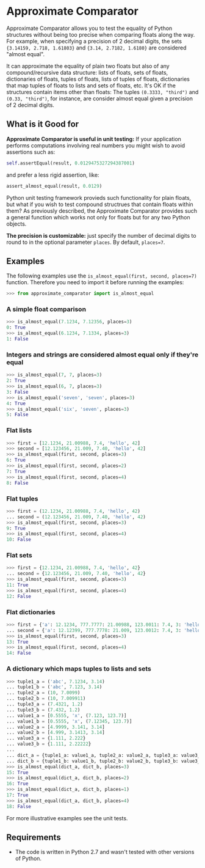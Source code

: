 Approximate Comparator
======================
Approximate Comparator allows you to test the equality of Python structures without being too precise when comparing floats along the way. For example, when specifying a precision of 2 decimal digits, the sets `{3.14159, 2.718, 1.61803}` and `{3.14, 2.7182, 1.6180}` are considered "almost equal". 

It can approximate the equality of plain two floats but also of any compound/recursive data structure: lists of floats, sets of floats, dictionaries of floats, tuples of floats, lists of tuples of floats, dictionaries that map tuples of floats to lists and sets of floats, etc. It's OK if the structures contain items other than floats: The tuples `(0.3333, "third")` and `(0.33, "third")`, for instance, are consider almost equal given a precision of 2 decimal digits.

What is it Good for
---------------------------------------
**Approximate Comparator is useful in unit testing:** If your application performs computations involving real numbers you might wish to avoid assertions such as:

```python
self.assertEqual(result, 0.0129475327294387001)
```

and prefer a less rigid assertion, like:

```python
assert_almost_equal(result, 0.0129)
```

Python unit testing framework provieds such functionality for plain floats, but what if you wish to test compound structrues that contain floats within them? As previously described, the Approximate Comparator provides such a general function which works not only for floats but for any two Python objects.

**The precision is customizable:** just specify the number of decimal digits to round to in the optional parameter `places`. By default, `places=7`.

Examples
--------
The following examples use the `is_almost_equal(first, second, places=7)` function. Therefore you need to import it before running the examples:

```python
>>> from approximate_comparator import is_almost_equal
```

### A simple float comparison

```python
>>> is_almost_equal(7.1234, 7.12356, places=3)
0: True
>>> is_almost_equal(6.1234, 7.1334, places=3)
1: False
```

### Integers and strings are considered almost equal only if they're equal

```python
>>> is_almost_equal(7, 7, places=3)
2: True
>>> is_almost_equal(6, 7, places=3)
3: False
>>> is_almost_equal('seven', 'seven', places=3)
4: True
>>> is_almost_equal('six', 'seven', places=3)
5: False
```

### Flat lists

```python
>>> first = [12.1234, 21.00988, 7.4, 'hello', 42]
>>> second = [12.123456, 21.009, 7.40, 'hello', 42]
>>> is_almost_equal(first, second, places=3)
6: True
>>> is_almost_equal(first, second, places=2)
7: True
>>> is_almost_equal(first, second, places=4)
8: False
```

### Flat tuples

```python
>>> first = (12.1234, 21.00988, 7.4, 'hello', 42)
... second = (12.123456, 21.009, 7.40, 'hello', 42)
>>> is_almost_equal(first, second, places=3)
9: True
>>> is_almost_equal(first, second, places=4)
10: False
```

### Flat sets

```python
>>> first = {12.1234, 21.00988, 7.4, 'hello', 42}
... second = {12.123456, 21.009, 7.40, 'hello', 42}
>>> is_almost_equal(first, second, places=3)
11: True
>>> is_almost_equal(first, second, places=4)
12: False
```

### Flat dictionaries

```python
>>> first = {'a': 12.1234, 777.7777: 21.00988, 123.0011: 7.4, 3: 'hello', 12.09876: 42}
... second = {'a': 12.12399, 777.7778: 21.009, 123.0012: 7.4, 3: 'hello', 12.09876: 42}
>>> is_almost_equal(first, second, places=3)
13: True
>>> is_almost_equal(first, second, places=4)
14: False
```

### A dictionary which maps tuples to lists and sets

```python
>>> tuple1_a = ('abc', 7.1234, 3.14)
... tuple1_b = ('abc', 7.123, 3.14)
... tuple2_a = (10, 7.0099)
... tuple2_b = (10, 7.009911)
... tuple3_a = (7.4321, 1.2)
... tuple3_b = (7.432, 1.2)
... value1_a = [0.5555, 'x', (7.123, 123.7)]
... value1_b = [0.5555, 'x', (7.12345, 123.7)]
... value2_a = [4.9999, 3.141, 3.14]
... value2_b = [4.999, 3.1413, 3.14]
... value3_a = {1.111, 2.222}
... value3_b = {1.111, 2.22222}
... 
... dict_a = {tuple1_a: value1_a, tuple2_a: value2_a, tuple3_a: value3_a}
... dict_b = {tuple1_b: value1_b, tuple2_b: value2_b, tuple3_b: value3_b}
>>> is_almost_equal(dict_a, dict_b, places=3)
15: True
>>> is_almost_equal(dict_a, dict_b, places=2)
16: True
>>> is_almost_equal(dict_a, dict_b, places=1)
17: True
>>> is_almost_equal(dict_a, dict_b, places=4)
18: False
```

For more illustrative examples see the unit tests.

Requirements
------------
 - The code is written in Python 2.7 and wasn't tested with other versions of Python.